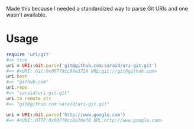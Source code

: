 Made this because I needed a standardized way to parse Git URIs and one wasn't available.

# Usage

```ruby
require 'uri/git'
#=> true
uri = URI::Git.parse('git@github.com:saraid/uri-git.git')
#=> #<URI::Git:0x007f9cc88e3728 URL:git://git@github.com>
uri.host
#=> "github.com"
uri.repo
#=> "saraid/uri-git.git"
uri.to_remote_str
#=> "git@github.com:saraid/uri-git.git"

uri = URI::Git.parse('http://www.google.com')
#=> #<URI::HTTP:0x007f9cc8a7bef0 URL:http://www.google.com>
```
